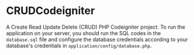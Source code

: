 # CRUDCodeigniter
A Create Read Update Delete (CRUD) PHP Codeigniter project. To run the application on your server, you should run the SQL codes in the `database.sql` file and configure the database credentials according to your database's credentials in `application/config/database.php`.
